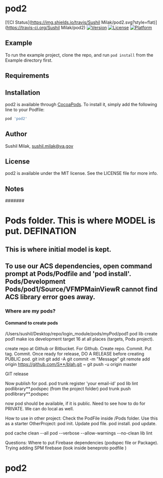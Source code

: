 
# pod2

[![CI Status](https://img.shields.io/travis/Sushil Milak/pod2.svg?style=flat)](https://travis-ci.org/Sushil Milak/pod2)
[![Version](https://img.shields.io/cocoapods/v/pod2.svg?style=flat)](https://cocoapods.org/pods/pod2)
[![License](https://img.shields.io/cocoapods/l/pod2.svg?style=flat)](https://cocoapods.org/pods/pod2)
[![Platform](https://img.shields.io/cocoapods/p/pod2.svg?style=flat)](https://cocoapods.org/pods/pod2)

## Example

To run the example project, clone the repo, and run `pod install` from the Example directory first.

## Requirements

## Installation

pod2 is available through [CocoaPods](https://cocoapods.org). To install
it, simply add the following line to your Podfile:

```ruby
pod 'pod2'
```

## Author

Sushil Milak, sushil.milak@va.gov

## License

pod2 is available under the MIT license. See the LICENSE file for more info.


## Notes

#######
# Pods folder. This is where MODEL is put. DEFINATION
## This is where initial model is kept.
## To use our ACS dependencies, open command prompt at Pods/Podfile  and 'pod install'.  Pods/Development Pods/pod1/Source/VFMPMainViewR cannot find ACS library error goes away.


### Where are my pods?

#### Command to create pods
/Users/sushil/Desktop/repo/login_module/pods/myPod/pod1
pod lib create pod1
make ios development target 16 at all places (targets, Pods project).

create repo at Github or Bitbucket.
For Github.
Create repo. Commit. Put tag. Commit. Once ready for release, DO A RELEASE before creating PUBLIC pod.
git init
git add -A
git commit -m "Message"
git remote add origin https://github.com/S**/blah.git ~
git push -u origin master

GIT release

Now publish for pod.
pod trunk register 'your email-id'
pod lib lint podlibrary**.podspec (from the project folder)
pod trunk push podlibrary**.podspec

now pod should be available, if it is public. Need to see how to do for PRIVATE.
We can do local as well.

How to use in other project:
Check the PodFile inside /Pods folder. Use this as a starter
OtherProject: pod init. Update pod file. pod install. pod update.

pod cache clean --all
pod --verbose --allow-warnings --no-clean  lib lint

Questions:
Where to put Firebase dependencies (podspec file or Package).
Trying adding SPM firebase (look inside beneproto podfile )


# pod2
